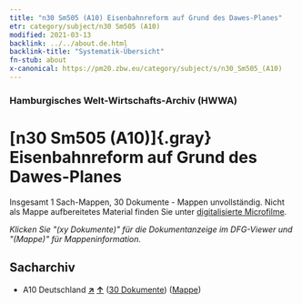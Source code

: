 ```yaml
---
title: "n30 Sm505 (A10) Eisenbahnreform auf Grund des Dawes-Planes"
etr: category/subject/n30 Sm505 (A10)
modified: 2021-03-13
backlink: ../../about.de.html
backlink-title: "Systematik-Übersicht"
fn-stub: about
x-canonical: https://pm20.zbw.eu/category/subject/s/n30_Sm505_(A10)
---
```


### Hamburgisches Welt-Wirtschafts-Archiv (HWWA)
# [n30 Sm505 (A10)]{.gray}&#8201; Eisenbahnreform auf Grund des Dawes-Planes&#160; 




Insgesamt 1 Sach-Mappen, 30 Dokumente - Mappen unvollständig.
Nicht als Mappe aufbereitetes Material finden Sie unter [digitalisierte Microfilme](/film/h1_sh.de.html).

_Klicken Sie "(xy Dokumente)" für die Dokumentanzeige im DFG-Viewer und "(Mappe)" für Mappeninformation._

## Sacharchiv



- A10 Deutschland [**&nearr;**](../../../geo/i/126128/about.de.html "Deutschland (alle Mappen)") [**&uarr;**](../../../geo/about.de.html#A10 "Ländersystematik") (<a href="https://pm20.zbw.eu/dfgview/sh/126128,145555" title="über: Deutschland : Eisenbahnreform auf Grund des Dawes-Planes" target="_blank">30 Dokumente</a>) ([Mappe](../../../../folder/sh/1261xx/126128/1455xx/145555/about.de.html))


